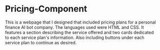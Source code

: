 # Pricing-Component

This is a webpage that I designed that included pricing plans for a personal finance AI bot company. The languages used were HTML and CSS. 
It features a section describing the service offered and two cards dedicated to each service plan's information. Also including buttons under each
service plan to continue as desired. 
